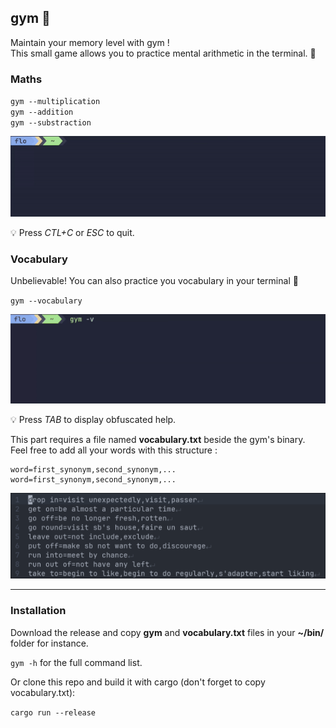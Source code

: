 ## gym 💪

Maintain your memory level with gym !  
This small game allows you to practice mental arithmetic in the terminal. 🧠


### Maths

`gym --multiplication`  
`gym --addition`  
`gym --substraction`  

<div align="center">
  <img src="./images/multiplication.gif">
</div>


💡 Press *CTL+C* or *ESC* to quit.
 

### Vocabulary
Unbelievable! You can also practice you vocabulary in your terminal 🤯  

`gym --vocabulary`  

<div align="center">
  <img src="./images/vocabulary.gif">
</div>


💡 Press *TAB* to display obfuscated help.

This part requires a file named **vocabulary.txt** beside the gym's binary.  
Feel free to add all your words with this structure :
```
word=first_synonym,second_synonym,...
word=first_synonym,second_synonym,...
```


<div align="center">
  <img src="./images/vocabulary_example.png" >
</div>
 
---
### Installation

Download the release and copy **gym** and **vocabulary.txt** files in your **~/bin/** folder for instance.

`gym -h` for the full command list.  

Or clone this repo and build it with cargo (don't forget to copy vocabulary.txt):

`cargo run --release`
